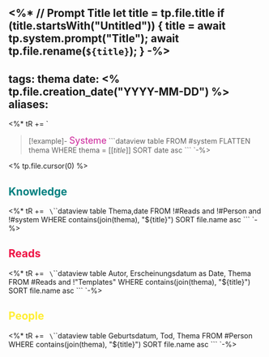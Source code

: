 <%*
// Prompt Title
let title = tp.file.title
if (title.startsWith("Untitled")) {
	title = await tp.system.prompt("Title");
	await tp.file.rename(`${title}`);
} 
-%>
---
tags: thema
date: <% tp.file.creation_date("YYYY-MM-DD") %>
aliases: 
---
<%* tR += `
>[!example]-  <font color="cc2299" size=4px>Systeme</font>
> \`\`\`dataview
> table
> FROM #system
> FLATTEN thema
> WHERE thema = [[${title}$]]
> SORT date asc
> \`\`\`
`-%>

<% tp.file.cursor(0) %>
## <font color="teal">Knowledge</font>
<%* tR += `
\`\`\`dataview
table Thema,date
FROM !#Reads and !#Person and !#system
WHERE contains(join(thema), "${title}")
SORT file.name asc
\`\`\`
`-%>

## <font color="#ee1144">Reads</font>
<%* tR += `
\`\`\`dataview
table Autor, Erscheinungsdatum as Date, Thema
FROM #Reads and !"Templates"
WHERE contains(join(thema), "${title}")
SORT file.name asc
\`\`\`
`-%>

## <font color="#ffee33">People</font>
<%* tR += `
\`\`\`dataview
table Geburtsdatum, Tod, Thema
FROM #Person
WHERE contains(join(thema), "${title}")
SORT file.name asc
\`\`\`
`-%>